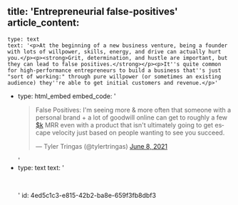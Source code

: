 title: 'Entrepreneurial false-positives'
article_content:
  -
    type: text
    text: '<p>At the beginning of a new business venture, being a founder with lots of willpower, skills, energy, and drive can actually hurt you.</p><p><strong>Grit, determination, and hustle are important, but they can lead to false positives.</strong></p><p>It''s quite common for high-performance entrepreneurs to build a business that''s just "sort of working:" through pure willpower (or sometimes an existing audience) they''re able to get initial customers and revenue.</p>'
  -
    type: html_embed
    embed_code: '<blockquote class="twitter-tweet tw-center"><p lang="en" dir="ltr">False Positives: I&#39;m seeing more &amp; more often that someone with a personal brand + a lot of goodwill online can get to roughly a few <a href="https://twitter.com/search?q=%24k&amp;src=ctag&amp;ref_src=twsrc%5Etfw">$k</a> MRR even with a product that isn&#39;t ultimately going to get escape velocity just based on people wanting to see you succeed.</p>&mdash; Tyler Tringas (@tylertringas) <a href="https://twitter.com/tylertringas/status/1402276241655439379?ref_src=twsrc%5Etfw">June 8, 2021</a></blockquote> <script async src="https://platform.twitter.com/widgets.js" charset="utf-8"></script>'
  -
    type: text
    text: '<p><br></p>'
id: 4ed5c1c3-e815-42b2-ba8e-659f3fb8dbf3
